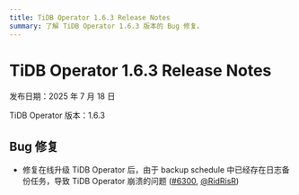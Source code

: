 ```yaml
---
title: TiDB Operator 1.6.3 Release Notes
summary: 了解 TiDB Operator 1.6.3 版本的 Bug 修复。
---
```


# TiDB Operator 1.6.3 Release Notes

发布日期：2025 年 7 月 18 日

TiDB Operator 版本：1.6.3

## Bug 修复

- 修复在线升级 TiDB Operator 后，由于 backup schedule 中已经存在日志备份任务，导致 TiDB Operator 崩溃的问题 ([#6300](https://github.com/pingcap/tidb-operator/pull/6300), [@RidRisR](https://github.com/RidRisR))
